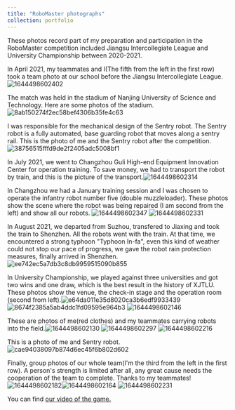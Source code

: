 ```yaml
---
title: "RoboMaster photographs"
collection: portfolio
---
```


These photos record part of my preparation and participation in the RoboMaster competition included Jiangsu Intercollegiate League and University Championship between 2020-2021.

In April 2021, my teammates and I(The fifth from the left in the first row) took a team photo at our school before the Jiangsu Intercollegiate League.![1644498602402](https://user-images.githubusercontent.com/98693538/153559865-5eebd781-1a4a-4147-9f59-b6824c3ef072.png)

The match was held in the stadium of Nanjing University of Science and Technology. Here are some photos of the stadium.![8ab150274f2ec58bef4306b35fe4c63](https://user-images.githubusercontent.com/98693538/153560444-2ec11c41-eac6-4eb2-b368-669b5f57ad3e.jpg)

I was responsible for the mechanical design of the Sentry robot. The Sentry robot is a fully automated, base guarding robot that moves along a sentry rail. This is the photo of me and the Sentry robot after the competition.![38756515fffd9de2f2405adc5008bf1](https://user-images.githubusercontent.com/98693538/153561178-ac9c913d-bd04-4b1d-acac-90018dc4298c.jpg)

In July 2021, we went to Changzhou Guli High-end Equipment Innovation Center for operation training. To save money, we had to transport the robot by train, and this is the picture of the transport.![1644498602314](https://user-images.githubusercontent.com/98693538/153561709-284f862e-cb00-4b40-aa24-12116ca6e9e6.jpg)

In Changzhou we had a January training session and I was chosen to operate the infantry robot number five (double muzzleloader). These photos show the scene where the robot was being repaired (I am second from the left) and show all our robots. ![1644498602347](https://user-images.githubusercontent.com/98693538/153562423-70e7430f-612c-4d61-8e75-18f33aed8a2e.jpg)
![1644498602331](https://user-images.githubusercontent.com/98693538/153562462-9b591f2b-63d4-45cd-a27e-36939ee14793.jpg)

In August 2021, we departed from Suzhou, transfered to Jiaxing and took the train to Shenzhen. All the robots went with the train. At that time, we encountered a strong typhoon "Typhoon In-fa", even this kind of weather could not stop our pace of progress, we gave the robot rain protection measures, finally arrived in Shenzhen.![ee742ec5a7db3c8db9959515090b855](https://user-images.githubusercontent.com/98693538/153565469-5a9bda7f-7573-4066-81dc-79481cf198df.jpg)

In University Championship, we played against three universities and got two wins and one draw, which is the best result in the history of XJTLU. These photos show the venue, the check-in stage and the operation room (second from left).![e64da011e35d8020ca3b6edf9933439](https://user-images.githubusercontent.com/98693538/153564929-482915bf-791a-4c61-af95-bea62c0ea589.jpg)![8674f2385a5ab4ddc1fd09595e964b3](https://user-images.githubusercontent.com/98693538/153564885-d49275c4-d2a2-4f65-85fe-0e662f11e802.jpg)
![1644498602146](https://user-images.githubusercontent.com/98693538/153564892-3a984b03-35cd-463a-852d-88fbe5ba7519.jpg)

These are photos of me(red clothes) and my teammates carrying robots into the field.![1644498602130](https://user-images.githubusercontent.com/98693538/153565767-dde1efcd-e27a-458f-809b-2b38c2f461c6.jpg)
![1644498602297](https://user-images.githubusercontent.com/98693538/153564915-8dfeefdf-5969-40fd-b951-b696387ec25d.jpeg)
![1644498602216](https://user-images.githubusercontent.com/98693538/153564914-a323f7a8-e0b9-413d-b79c-cc97c55d7b9c.jpeg)

This is a photo of me and Sentry robot.
![cae94038097b874d6ec45f6b802d602](https://user-images.githubusercontent.com/98693538/153564928-54743424-3164-4264-85f3-81bffe3889e8.jpg)

Finally, group photos of our whole team(I'm the third from the left in the first row). A person's strength is limited after all, any great cause needs the cooperation of the team to complete. Thanks to my teammates!![1644498602182](https://user-images.githubusercontent.com/98693538/153566246-8c6e6951-b0f5-4e43-b9e8-d7d2ca0b8cb0.jpg)![1644498602164](https://user-images.githubusercontent.com/98693538/153566212-b01b7cff-62eb-4b07-997b-d3a5bccbdc6c.jpg)
![1644498602231](https://user-images.githubusercontent.com/98693538/153566274-2d05a464-5fef-4041-8606-d15640ed8ffd.jpg)

You can find [our video of the game.](https://www.bilibili.com/video/BV15g411j7SR?p=2)
